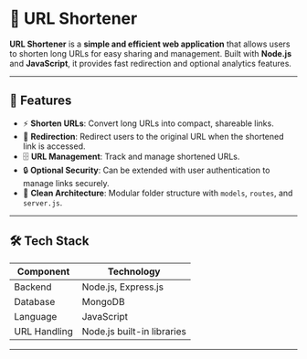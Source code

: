 # 🔗 URL Shortener

**URL Shortener** is a **simple and efficient web application** that allows users to shorten long URLs for easy sharing and management. Built with **Node.js** and **JavaScript**, it provides fast redirection and optional analytics features.

---

## 🚀 Features

- ⚡ **Shorten URLs**: Convert long URLs into compact, shareable links.  
- 🔄 **Redirection**: Redirect users to the original URL when the shortened link is accessed.  
- 🗄️ **URL Management**: Track and manage shortened URLs.  
- 🔒 **Optional Security**: Can be extended with user authentication to manage links securely.  
- 🧩 **Clean Architecture**: Modular folder structure with `models`, `routes`, and `server.js`.  

---

## 🛠️ Tech Stack

| Component      | Technology                   |
|----------------|-----------------------------|
| Backend        | Node.js, Express.js          |
| Database       |  MongoDB                    |
| Language       | JavaScript                  |
| URL Handling   | Node.js built-in libraries  |

---
